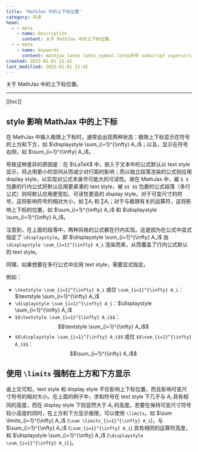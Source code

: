 ```yaml
---
title: 'MathJax 中的上下标位置'
category: 共读
head:
  - - meta
    - name: description
      content: 关于 MathJax 中的上下标位置。
  - - meta
    - name: keywords
      content: mathjax latex latex_symbol latex符号 subscript superscript sub sup 下标 上标 上下标 displaystyle textstyle limits
created: 2025-01-01 21:42
last_modified: 2025-01-01 21:42
---
```


关于 MathJax 中的上下标位置。

---

[[toc]]

## style 影响 MathJax 中的上下标

在 MathJax 中输入极限上下标时，通常会出现两种状态：极限上下标显示在符号的上方和下方，如 $\displaystyle \sum_{i=1}^{\infty} A_i$；以及，显示在符号右侧，如 $\sum_{i=1}^{\infty} A_i$。

导致这种差异的原因是：在 $\LaTeX$ 中，嵌入于文本中的公式默认以 text style 显示，将占用更小的空间从而减少对行距的影响；而以独立段落渲染的公式则应用 display style，以实现对公式本身尽可能大的可读性。故在 MathJax 中，被 `$ $` 包裹的行内公式将默认应用更紧凑的 text style，被 `$$ $$` 包裹的公式段落（多行公式）则将默认应用更宽松、可读性更高的 display style。对于可变尺寸的符号，这将影响符号的相对大小，如 $\sum A_i$ 和 $\displaystyle \sum A_i$；对于与极限有关的运算符，这将影响上下标的位置，如 $\sum_{i=1}^{\infty} A_i$ 和 $\displaystyle \sum_{i=1}^{\infty} A_i$。

注意到，在上面的段落中，两种风格的公式都在行内实现。这是因为在公式中显式指定了 `\displaystyle`。即 $\displaystyle \sum_{i=1}^{\infty} A_i$ 由 `\displaystyle \sum_{i=1}^{\infty} A_i` 渲染而来，从而覆盖了行内公式默认的 text style。

同理，如果想要在多行公式中应用 text style，需要显式指定。

例如：

- `\textstyle \sum_{i=1}^{\infty} A_i` 或仅 `\sum_{i=1}^{\infty} A_i`：$\textstyle \sum_{i=1}^{\infty} A_i$
- `\displaystyle \sum_{i=1}^{\infty} A_i`：$\displaystyle \sum_{i=1}^{\infty} A_i$
- `$$\textstyle \sum_{i=1}^{\infty} A_i$$`：
  $$\textstyle \sum_{i=1}^{\infty} A_i$$
- `$$\displaystyle \sum_{i=1}^{\infty} A_i$$` 或仅 `$$\sum_{i=1}^{\infty} A_i$$`：
  $$\sum_{i=1}^{\infty} A_i$$

## 使用 `\limits` 强制在上方和下方显示

由上文可知，text style 和 display style 不仅影响上下标位置，而且影响可变尺寸符号的相对大小。在上面的例子中，求和符号在 text style 下几乎与 $A_i$ 具有相同的高度，而在 display style 下则显然大于 $A_i$ 的高度。若要在保持可变尺寸符号较小高度的同时，在上方和下方显示极限，可以使用 `\limits`。如 $\sum \limits_{i=1}^{\infty} A_i$ (`\sum \limits_{i=1}^{\infty} A_i`)，与 $\sum_{i=1}^{\infty} A_i$ (`\sum_{i=1}^{\infty} A_i`) 具有相同的运算符高度，和 $\displaystyle \sum_{i=1}^{\infty} A_i$ (`\displaystyle \sum_{i=1}^{\infty} A_i`) j，
